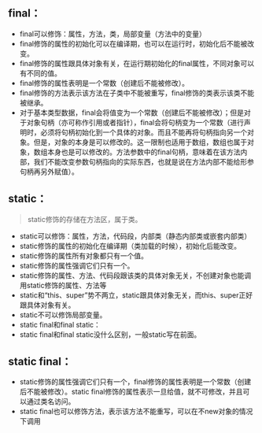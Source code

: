 ## final：
- final可以修饰：属性，方法，类，局部变量（方法中的变量）
- final修饰的属性的初始化可以在编译期，也可以在运行时，初始化后不能被改变。
- final修饰的属性跟具体对象有关，在运行期初始化的final属性，不同对象可以有不同的值。
- final修饰的属性表明是一个常数（创建后不能被修改）。
- final修饰的方法表示该方法在子类中不能被重写，final修饰的类表示该类不能被继承。
- 对于基本类型数据，final会将值变为一个常数（创建后不能被修改）；但是对于对象句柄（亦可称作引用或者指针），final会将句柄变为一个常数（进行声明时，必须将句柄初始化到一个具体的对象。而且不能再将句柄指向另一个对象。但是，对象的本身是可以修改的。这一限制也适用于数组，数组也属于对象，数组本身也是可以修改的。方法参数中的final句柄，意味着在该方法内部，我们不能改变参数句柄指向的实际东西，也就是说在方法内部不能给形参句柄再另外赋值）。

## static：
>static修饰的存储在方法区，属于类。
- static可以修饰：属性，方法，代码段，内部类（静态内部类或嵌套内部类）
- static修饰的属性的初始化在编译期（类加载的时候），初始化后能改变。
- static修饰的属性所有对象都只有一个值。
- static修饰的属性强调它们只有一个。
- static修饰的属性、方法、代码段跟该类的具体对象无关，不创建对象也能调用static修饰的属性、方法等
- static和“this、super”势不两立，static跟具体对象无关，而this、super正好跟具体对象有关。
- static不可以修饰局部变量。
- static final和final static：
- static final和final static没什么区别，一般static写在前面。
## static final：
- static修饰的属性强调它们只有一个，final修饰的属性表明是一个常数（创建后不能被修改）。static final修饰的属性表示一旦给值，就不可修改，并且可以通过类名访问。
- static final也可以修饰方法，表示该方法不能重写，可以在不new对象的情况下调用
